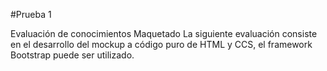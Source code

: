 #Prueba 1 

Evaluación de conocimientos Maquetado
La siguiente evaluación consiste en el desarrollo del mockup a código puro de
HTML y CCS, el framework Bootstrap puede ser utilizado.
